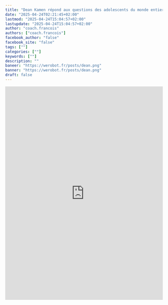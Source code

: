 ```yaml
---
title: "Dean Kamen répond aux questions des adolescents du monde entier | FIRST Global"
date: "2025-04-24T02:21:45+02:00"
lastmod: "2025-04-24T15:04:57+02:00"
lastupdate: "2025-04-24T15:04:57+02:00"
author: "coach.francois"
authors: ["coach.francois"]
facebook_author: "false"
facebook_site: "false"
tags: [""]
categories: [""]
keywords: [""]
description: ""
baneer: "https://werobot.fr/posts/dean.png"
banner: "https://werobot.fr/posts/dean.png"
draft: false
---
```

<iframe width="100%" height="683" src="https://www.youtube.com/embed/W20iGPFUNRg?t=9m29s" title="Dean Kamen Answers Questions from Teenagers Around the World | FIRST Global" frameborder="0" allow="accelerometer; autoplay; clipboard-write; encrypted-media; gyroscope; picture-in-picture; web-share" referrerpolicy="strict-origin-when-cross-origin" allowfullscreen></iframe>
<br>





